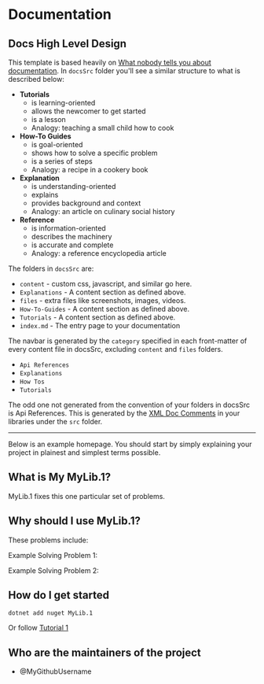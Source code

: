 # Documentation


## Docs High Level Design

This template is based heavily on [What nobody tells you about documentation](https://www.divio.com/blog/documentation/). In `docsSrc` folder you'll see a similar structure to what is described below:

- **Tutorials**
  - is learning-oriented
  - allows the newcomer to get started
  - is a lesson
  - Analogy: teaching a small child how to cook
- **How-To Guides**
  - is goal-oriented
  - shows how to solve a specific problem
  - is a series of steps
  - Analogy: a recipe in a cookery book
- **Explanation**
  - is understanding-oriented
  - explains
  - provides background and context
  - Analogy: an article on culinary social history
- **Reference**
  - is information-oriented
  - describes the machinery
  - is accurate and complete
  - Analogy: a reference encyclopedia article


The folders in `docsSrc` are:

- `content` - custom css, javascript, and similar go here.
- `Explanations` - A content section as defined above.
- `files` - extra files like screenshots, images, videos.
- `How-To-Guides` - A content section as defined above.
- `Tutorials` - A content section as defined above.
- `index.md` - The entry page to your documentation

The navbar is generated by the `category` specified in each front-matter of every content file in docsSrc, excluding `content` and `files` folders.

- `Api References`
- `Explanations`
- `How Tos`
- `Tutorials`

The odd one not generated from the convention of your folders in docsSrc is Api References.  This is generated by the [XML Doc Comments](https://docs.microsoft.com/en-us/dotnet/csharp/codedoc) in your libraries under the `src` folder.


---

Below is an example homepage.  You should start by simply explaining your project in plainest and simplest terms possible.

## What is My MyLib.1?

MyLib.1 fixes this one particular set of problems.

## Why should I use MyLib.1?

These problems include:

Example Solving Problem 1:

Example Solving Problem 2:

## How do I get started 

    dotnet add nuget MyLib.1

Or follow [Tutorial 1](Tutorials/Tutorial-1.md)

## Who are the maintainers of the project

- @MyGithubUsername


